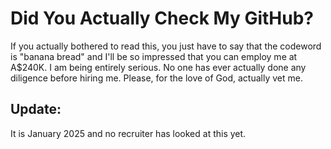 # Did You Actually Check My GitHub?

If you actually bothered to read this, you just have to say that the codeword is "banana bread" and I'll be so impressed that you can employ me at A$240K. I am being entirely serious. No one has ever actually done any diligence before hiring me. Please, for the love of God, actually vet me.

## Update:

It is January 2025 and no recruiter has looked at this yet.
